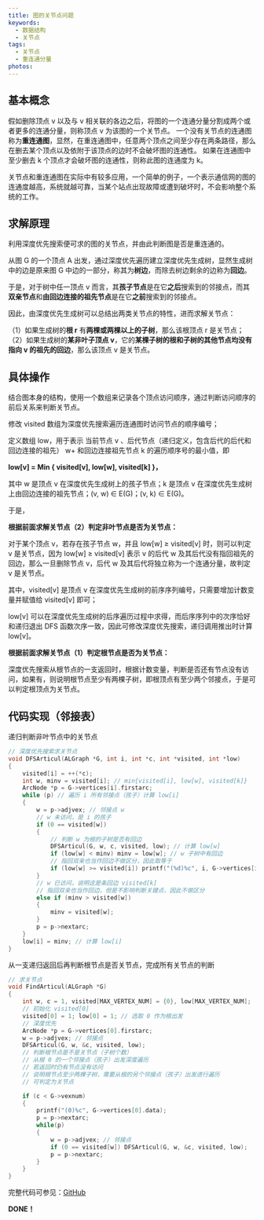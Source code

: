 ```yaml
---
title: 图的关节点问题
keywords:
  - 数据结构
  - 关节点
tags:
  - 关节点
  - 重连通分量
photos:
---
```


## 基本概念

假如删除顶点 v 以及与 v 相关联的各边之后，将图的一个连通分量分割成两个或者更多的连通分量，则称顶点 v 为该图的一个关节点。
一个没有关节点的连通图称为**重连通图**，显然，在重连通图中，任意两个顶点之间至少存在两条路径，那么在删去某个顶点以及依附于该顶点的边时不会破坏图的连通性。
如果在连通图中至少删去 k 个顶点才会破坏图的连通性，则称此图的连通度为 k。

关节点和重连通图在实际中有较多应用，一个简单的例子，一个表示通信网的图的连通度越高，系统就越可靠，当某个站点出现故障或遭到破坏时，不会影响整个系统的工作。

## 求解原理

利用深度优先搜索便可求的图的关节点，并由此判断图是否是重连通的。

从图 G 的一个顶点 A 出发，通过深度优先遍历建立深度优先生成树，显然生成树中的边是原来图 G 中边的一部分，称其为**树边**，而除去树边剩余的边称为**回边**。

于是，对于树中任一顶点 v 而言，其**孩子节点**是在它**之后**搜索到的邻接点，而其**双亲节点**和**由回边连接的祖先节点**是在它**之前**搜索到的邻接点。

因此，由深度优先生成树可以总结出两类关节点的特性，进而求解关节点：

（1）如果生成树的**根 r** 有**两棵或两棵以上的子树**，那么该根顶点 r 是关节点；
（2）如果生成树的**某非叶子顶点 v**，它的**某棵子树的根和子树的其他节点均没有指向 v 的祖先的回边**，那么该顶点 v 是关节点。

## 具体操作

结合图本身的结构，使用一个数组来记录各个顶点访问顺序，通过判断访问顺序的前后关系来判断关节点。

修改 visited 数组为深度优先搜索遍历连通图时访问节点的顺序编号；

定义数组 low，用于表示 当前节点 v 、后代节点（递归定义，包含后代的后代和回边连接的祖先） w+ 和回边连接祖先节点 k 的遍历顺序号的最小值，即

**low[v] = Min { visited[v], low[w], visited[k] }，**

其中 w 是顶点 v 在深度优先生成树上的孩子节点；k 是顶点 v 在深度优先生成树上由回边连接的祖先节点；(v, w) ∈ E(G)；(v, k) ∈ E(G)。

于是，

**根据前面求解关节点（2）判定非叶节点是否为关节点：**

对于某个顶点 v，若存在孩子节点 w，并且 low[w] ≥ visited[v] 时，则可以判定 v 是关节点，因为 low[w] ≥ visited[v] 表示 v 的后代 w 及其后代没有指回祖先的回边，那么一旦删除节点 v，后代 w 及其后代将独立称为一个连通分量，故判定 v 是关节点。

其中，visited[v] 是顶点 v 在深度优先生成树的前序序列编号，只需要增加计数变量并赋值给 visited[v] 即可；

low[v] 可以在深度优先生成树的后序遍历过程中求得，而后序序列中的次序恰好和递归退出 DFS 函数次序一致，因此可修改深度优先搜索，递归调用推出时计算 low[v]。

**根据前面求解关节点（1）判定根节点是否为关节点：**

深度优先搜索从根节点的一支返回时，根据计数变量，判断是否还有节点没有访问，如果有，则说明根节点至少有两棵子树，即根顶点有至少两个邻接点，于是可以判定根顶点为关节点。

## 代码实现（邻接表）

递归判断非叶节点中的关节点

```c
// 深度优先搜索求关节点
void DFSArticul(ALGraph *G, int i, int *c, int *visited, int *low)
{
    visited[i] = ++(*c);
    int w, minv = visited[i]; // min{visited[i], low[w], visited[k]}
    ArcNode *p = G->vertices[i].firstarc;
    while (p) // 遍历 i 所有邻接点（孩子）计算 low[i]
    {
        w = p->adjvex; // 邻接点 w
        // w 未访问，是 i 的孩子
        if (0 == visited[w])
        {
            // 判断 w 为根的子树是否有回边
            DFSArticul(G, w, c, visited, low); // 计算 low[w]
            if (low[w] < minv) minv = low[w]; // w 子树中有回边
            // 指回双亲也当作回边不做区分，因此取等于
            if (low[w] >= visited[i]) printf("(%d)%c", i, G->vertices[i].data);
        }
        // w 已访问，说明这是条回边 visited[k]
        // 指回双亲也当作回边，但是不影响判断关键点，因此不做区分
        else if (minv > visited[w])
        {
            minv = visited[w];
        }
        p = p->nextarc;
    }
    low[i] = minv; // 计算 low[i]
}
```

从一支递归返回后再判断根节点是否关节点，完成所有关节点的判断

```c
// 求关节点
void FindArticul(ALGraph *G)
{
    int w, c = 1, visited[MAX_VERTEX_NUM] = {0}, low[MAX_VERTEX_NUM];
    // 初始化 visited[0]
    visited[0] = 1; low[0] = 1; // 选取 0 作为根出发
    // 深度优先
    ArcNode *p = G->vertices[0].firstarc;
    w = p->adjvex; // 邻接点
    DFSArticul(G, w, &c, visited, low);
    // 判断根节点是不是关节点（子树个数）
    // 从根 0 的一个邻接点（孩子）出发深度遍历
    // 若返回时仍有节点没有访问
    // 说明根节点至少两棵子树，需要从根的另个邻接点（孩子）出发进行遍历
    // 可判定为关节点

    if (c < G->vexnum)
    {
        printf("(0)%c", G->vertices[0].data);
        p = p->nextarc;
        while(p)
        {
            w = p->adjvex; // 邻接点
            if (0 == visited[w]) DFSArticul(G, w, &c, visited, low);
            p = p->nextarc;
        }
    }
}
```

完整代码可参见：[GitHub](https://github.com/Evandoz/Data-Structures/tree/master/Graph/MGraph.h)

 **DONE！**
